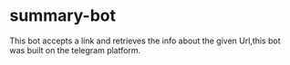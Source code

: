 # summary-bot
This bot accepts a link and retrieves the info about the given Url,this bot was built on the telegram platform.
